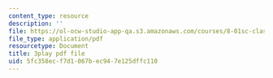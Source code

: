 ```yaml
---
content_type: resource
description: ''
file: https://ol-ocw-studio-app-qa.s3.amazonaws.com/courses/8-01sc-classical-mechanics-fall-2016/5fc358ecf7d1067bec947e125dffc110_O_M8asN10oQ.pdf
file_type: application/pdf
resourcetype: Document
title: 3play pdf file
uid: 5fc358ec-f7d1-067b-ec94-7e125dffc110
---
```

